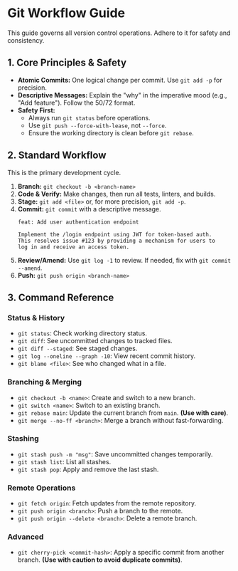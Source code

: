 # Git Workflow Guide

This guide governs all version control operations. Adhere to it for safety and consistency.

## 1. Core Principles & Safety

- **Atomic Commits:** One logical change per commit. Use `git add -p` for precision.
- **Descriptive Messages:** Explain the "why" in the imperative mood (e.g., "Add feature"). Follow the 50/72 format.
- **Safety First:**
  - Always run `git status` before operations.
  - Use `git push --force-with-lease`, not `--force`.
  - Ensure the working directory is clean before `git rebase`.

## 2. Standard Workflow

This is the primary development cycle.

1. **Branch:** `git checkout -b <branch-name>`
2. **Code & Verify:** Make changes, then run all tests, linters, and builds.
3. **Stage:** `git add <file>` or, for more precision, `git add -p`.
4. **Commit:** `git commit` with a descriptive message.
    ```
    feat: Add user authentication endpoint

    Implement the /login endpoint using JWT for token-based auth.
    This resolves issue #123 by providing a mechanism for users to
    log in and receive an access token.
    ```
5. **Review/Amend:** Use `git log -1` to review. If needed, fix with `git commit --amend`.
6. **Push:** `git push origin <branch-name>`

## 3. Command Reference

### Status & History
- `git status`: Check working directory status.
- `git diff`: See uncommitted changes to tracked files.
- `git diff --staged`: See staged changes.
- `git log --oneline --graph -10`: View recent commit history.
- `git blame <file>`: See who changed what in a file.

### Branching & Merging
- `git checkout -b <name>`: Create and switch to a new branch.
- `git switch <name>`: Switch to an existing branch.
- `git rebase main`: Update the current branch from `main`. **(Use with care)**.
- `git merge --no-ff <branch>`: Merge a branch without fast-forwarding.

### Stashing
- `git stash push -m "msg"`: Save uncommitted changes temporarily.
- `git stash list`: List all stashes.
- `git stash pop`: Apply and remove the last stash.

### Remote Operations
- `git fetch origin`: Fetch updates from the remote repository.
- `git push origin <branch>`: Push a branch to the remote.
- `git push origin --delete <branch>`: Delete a remote branch.

### Advanced
- `git cherry-pick <commit-hash>`: Apply a specific commit from another branch. **(Use with caution to avoid duplicate commits)**.
